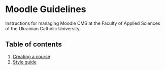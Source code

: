 # Moodle Guidelines

Instructions for managing Moodle CMS at the Faculty of Applied Sciences of the Ukrainian Catholic University.

## Table of contents

1. [Creating a course]()
2. [Style guide]()
